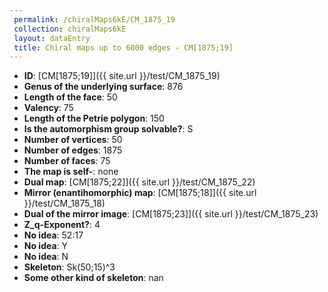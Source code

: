 ```yaml
--- 
 permalink: /chiralMaps6kE/CM_1875_19 
 collection: chiralMaps6kE
 layout: dataEntry
 title: Chiral maps up to 6000 edges - CM[1875;19]
---
```


- **ID**: [CM[1875;19]]({{ site.url }}/test/CM_1875_19)
- **Genus of the underlying surface**: 876
- **Length of the face**: 50
- **Valency**: 75
- **Length of the Petrie polygon**: 150
- **Is the automorphism group solvable?**: S
- **Number of vertices**: 50
- **Number of edges**: 1875
- **Number of faces**: 75
- **The map is self-**: none
- **Dual map**: [CM[1875;22]]({{ site.url }}/test/CM_1875_22)
- **Mirror (enantihomorphic) map**: [CM[1875;18]]({{ site.url }}/test/CM_1875_18)
- **Dual of the mirror image**: [CM[1875;23]]({{ site.url }}/test/CM_1875_23)
- **Z_q-Exponent?**: 4
- **No idea**:  52:17
- **No idea**: Y
- **No idea**: N
- **Skeleton**: Sk(50;15)^3
- **Some other kind of skeleton**: nan
